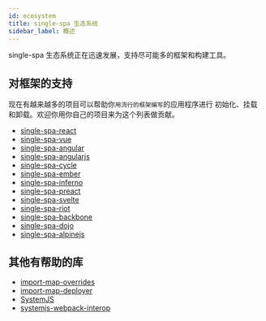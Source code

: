 ```yaml
---
id: ecosystem
title: single-spa 生态系统
sidebar_label: 概述
---
```


single-spa 生态系统正在迅速发展，支持尽可能多的框架和构建工具。

## 对框架的支持
现在有越来越多的项目可以帮助你`用流行的框架编写`的应用程序进行 初始化、挂载和卸载。欢迎你用你自己的项目来为这个列表做贡献。

- [single-spa-react](/docs/ecosystem-react/)
- [single-spa-vue](/docs/ecosystem-vue/)
- [single-spa-angular](/docs/ecosystem-angular/)
- [single-spa-angularjs](/docs/ecosystem-angularjs/)
- [single-spa-cycle](/docs/ecosystem-cycle/)
- [single-spa-ember](/docs/ecosystem-ember/)
- [single-spa-inferno](/docs/ecosystem-inferno/)
- [single-spa-preact](/docs/ecosystem-preact/)
- [single-spa-svelte](/docs/ecosystem-svelte/)
- [single-spa-riot](/docs/ecosystem-riot/)
- [single-spa-backbone](/docs/ecosystem-backbone/)
- [single-spa-dojo](/docs/ecosystem-dojo/)
- [single-spa-alpinejs](/docs/ecosystem-alpinejs/)

## 其他有帮助的库

- [import-map-overrides](https://github.com/joeldenning/import-map-overrides)
- [import-map-deployer](https://github.com/single-spa/import-map-deployer)
- [SystemJS](https://github.com/systemjs/systemjs)
- [systemjs-webpack-interop](https://github.com/joeldenning/systemjs-webpack-interop)
